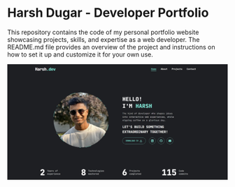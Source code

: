 # Harsh Dugar - Developer Portfolio

This repository contains the code of my personal portfolio website showcasing projects, skills, and expertise as a web developer.
The README.md file provides an overview of the project and instructions on how to set it up and customize it for your own use.

![Demo](https://github.com/Kieseatic/Portfolio/blob/main/public/assets/WebsiteLandingPage.jpg)

